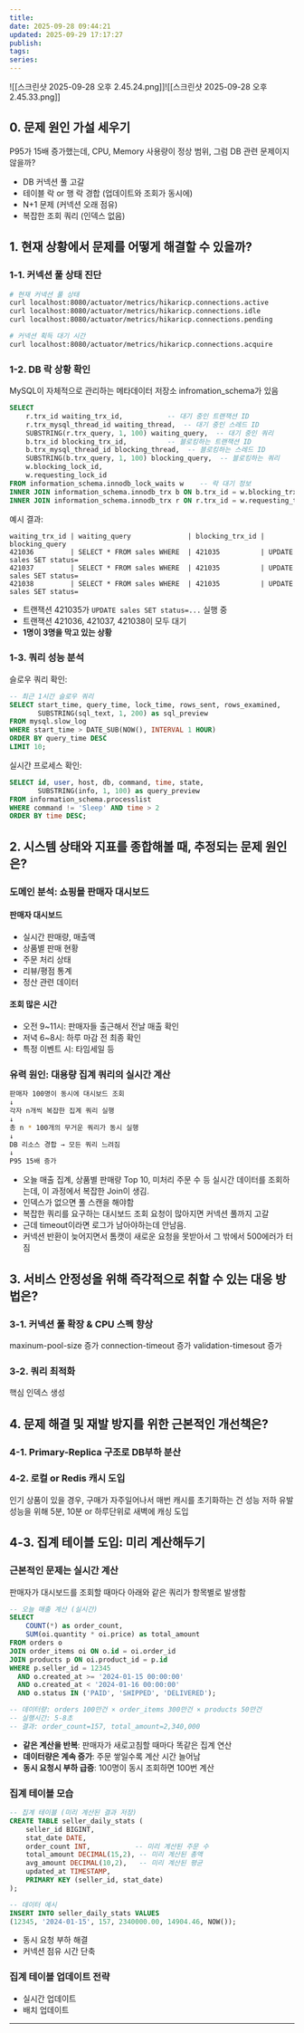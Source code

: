 ```yaml
---
title:
date: 2025-09-28 09:44:21
updated: 2025-09-29 17:17:27
publish:
tags:
series:
---
```



![[스크린샷 2025-09-28 오후 2.45.24.png]]![[스크린샷 2025-09-28 오후 2.45.33.png]]
## 0. 문제 원인 가설 세우기
P95가 15배 증가했는데, CPU, Memory 사용량이 정상 범위, 그럼 DB 관련 문제이지 않을까?
- DB 커넥션 풀 고갈
- 테이블 락 or 행 락 경합 (업데이트와 조회가 동시에)
- N+1 문제 (커넥션 오래 점유)
- 복잡한 조회 쿼리 (인덱스 없음)

## 1. 현재 상황에서 문제를 어떻게 해결할 수 있을까?
### 1-1. 커넥션 풀 상태 진단
```bash
# 현재 커넥션 풀 상태
curl localhost:8080/actuator/metrics/hikaricp.connections.active
curl localhost:8080/actuator/metrics/hikaricp.connections.idle  
curl localhost:8080/actuator/metrics/hikaricp.connections.pending

# 커넥션 획득 대기 시간
curl localhost:8080/actuator/metrics/hikaricp.connections.acquire
```
### 1-2. DB 락 상황 확인
MySQL이 자체적으로 관리하는 메타데이터 저장소 infromation_schema가 있음
```sql
SELECT 
    r.trx_id waiting_trx_id,           -- 대기 중인 트랜잭션 ID
    r.trx_mysql_thread_id waiting_thread,  -- 대기 중인 스레드 ID
    SUBSTRING(r.trx_query, 1, 100) waiting_query,  -- 대기 중인 쿼리
    b.trx_id blocking_trx_id,          -- 블로킹하는 트랜잭션 ID  
    b.trx_mysql_thread_id blocking_thread,  -- 블로킹하는 스레드 ID
    SUBSTRING(b.trx_query, 1, 100) blocking_query,  -- 블로킹하는 쿼리
    w.blocking_lock_id,
    w.requesting_lock_id
FROM information_schema.innodb_lock_waits w    -- 락 대기 정보
INNER JOIN information_schema.innodb_trx b ON b.trx_id = w.blocking_trx_id
INNER JOIN information_schema.innodb_trx r ON r.trx_id = w.requesting_trx_id;
```
예시 결과:
```
waiting_trx_id | waiting_query              | blocking_trx_id | blocking_query
421036         | SELECT * FROM sales WHERE  | 421035          | UPDATE sales SET status=
421037         | SELECT * FROM sales WHERE  | 421035          | UPDATE sales SET status=
421038         | SELECT * FROM sales WHERE  | 421035          | UPDATE sales SET status=
```
- 트랜잭션 421035가 `UPDATE sales SET status=...` 실행 중
- 트랜잭션 421036, 421037, 421038이 모두 대기
- **1명이 3명을 막고 있는 상황**
### 1-3. 쿼리 성능 분석
슬로우 쿼리 확인:
```sql
-- 최근 1시간 슬로우 쿼리
SELECT start_time, query_time, lock_time, rows_sent, rows_examined,
       SUBSTRING(sql_text, 1, 200) as sql_preview
FROM mysql.slow_log 
WHERE start_time > DATE_SUB(NOW(), INTERVAL 1 HOUR)
ORDER BY query_time DESC
LIMIT 10;
```
실시간 프로세스 확인:
```sql
SELECT id, user, host, db, command, time, state,
       SUBSTRING(info, 1, 100) as query_preview
FROM information_schema.processlist 
WHERE command != 'Sleep' AND time > 2
ORDER BY time DESC;
```

## 2. 시스템 상태와 지표를 종합해볼 때, 추정되는 문제 원인은?
### 도메인 분석: 쇼핑몰 판매자 대시보드
#### 판매자 대시보드
- 실시간 판매량, 매출액
- 상품별 판매 현황
- 주문 처리 상태
- 리뷰/평점 통계
- 정산 관련 데이터
#### 조회 많은 시간
- 오전 9~11시: 판매자들 출근해서 전날 매출 확인
- 저녁 6~8시: 하루 마감 전 최종 확인
- 특정 이벤트 시: 타임세일 등
### 유력 원인: 대용량 집계 쿼리의 실시간 계산
```bash
판매자 100명이 동시에 대시보드 조회
↓
각자 n개씩 복잡한 집계 쿼리 실행  
↓
총 n * 100개의 무거운 쿼리가 동시 실행
↓
DB 리소스 경합 → 모든 쿼리 느려짐
↓
P95 15배 증가
```
- 오늘 매출 집계, 상품별 판매량 Top 10, 미처리 주문 수 등 실시간 데이터를 조회하는데, 이 과정에서 복잡한 Join이 생김. 
- 인덱스가 없으면 풀 스캔을 해야함
- 복잡한 쿼리를 요구하는 대시보드 조회 요청이 많아지면 커넥션 풀까지 고갈
- 근데 timeout이라면 로그가 남아야하는데 안남음.
- 커넥션 반환이 늦어지면서 톰캣이 새로운 요청을 못받아서 그 밖에서 500에러가 터짐

## 3. 서비스 안정성을 위해 즉각적으로 취할 수 있는 대응 방법은?
### 3-1. 커넥션 풀 확장 & CPU 스펙 향상
maxinum-pool-size 증가
connection-timeout 증가
validation-timesout 증가
### 3-2. 쿼리 최적화
핵심 인덱스 생성
## 4. 문제 해결 및 재발 방지를 위한 근본적인 개선책은?
### 4-1. Primary-Replica 구조로 DB부하 분산
### 4-2. 로컬 or Redis 캐시 도입
인기 상품이 있을 경우, 구매가 자주일어나서 매번 캐시를 초기화하는 건 성능 저하 유발
성능을 위해 5분, 10분 or 하루단위로 새벽에 캐싱 도입
## 4-3. 집계 테이블 도입: 미리 계산해두기
### 근본적인 문제는 실시간 계산
판매자가 대시보드를 조회할 때마다 아래와 같은 쿼리가 항목별로 발생함
```sql
-- 오늘 매출 계산 (실시간)
SELECT 
    COUNT(*) as order_count,
    SUM(oi.quantity * oi.price) as total_amount
FROM orders o
JOIN order_items oi ON o.id = oi.order_id  
JOIN products p ON oi.product_id = p.id
WHERE p.seller_id = 12345 
  AND o.created_at >= '2024-01-15 00:00:00'
  AND o.created_at < '2024-01-16 00:00:00'
  AND o.status IN ('PAID', 'SHIPPED', 'DELIVERED');

-- 데이터량: orders 100만건 × order_items 300만건 × products 50만건
-- 실행시간: 5-8초
-- 결과: order_count=157, total_amount=2,340,000
```
- **같은 계산을 반복**: 판매자가 새로고침할 때마다 똑같은 집계 연산
- **데이터량은 계속 증가**: 주문 쌓일수록 계산 시간 늘어남
- **동시 요청시 부하 급증**: 100명이 동시 조회하면 100번 계산

### 집계 테이블 모습
```sql
-- 집계 테이블 (미리 계산된 결과 저장)
CREATE TABLE seller_daily_stats (
    seller_id BIGINT,
    stat_date DATE,
    order_count INT,           -- 미리 계산된 주문 수
    total_amount DECIMAL(15,2), -- 미리 계산된 총액
    avg_amount DECIMAL(10,2),   -- 미리 계산된 평균
    updated_at TIMESTAMP,
    PRIMARY KEY (seller_id, stat_date)
);

-- 데이터 예시
INSERT INTO seller_daily_stats VALUES 
(12345, '2024-01-15', 157, 2340000.00, 14904.46, NOW());
```
- 동시 요청 부하 해결
- 커넥션 점유 시간 단축
### 집계 테이블 업데이트 전략
- 실시간 업데이트
- 배치 업데이트

---
